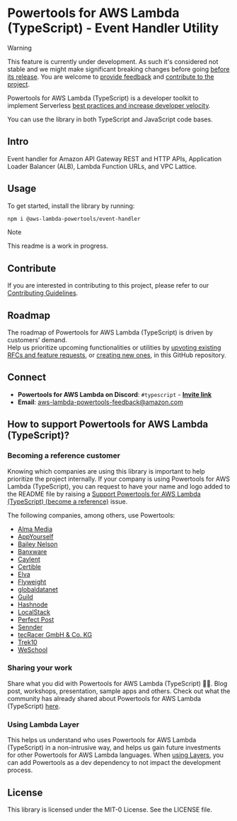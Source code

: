 # Powertools for AWS Lambda (TypeScript) - Event Handler Utility

> [!Warning]
> This feature is currently under development. As such it's considered not stable and we might make significant breaking changes before going [before its release](https://github.com/aws-powertools/powertools-lambda-typescript/milestone/17). You are welcome to [provide feedback](https://github.com/aws-powertools/powertools-lambda-typescript/issues/413) and [contribute to the project](https://docs.powertools.aws.dev/lambda/typescript/latest/contributing/getting_started/).

Powertools for AWS Lambda (TypeScript) is a developer toolkit to implement Serverless [best practices and increase developer velocity](https://docs.powertools.aws.dev/lambda/typescript/latest/#features).

You can use the library in both TypeScript and JavaScript code bases.

## Intro

Event handler for Amazon API Gateway REST and HTTP APIs, Application Loader Balancer (ALB), Lambda Function URLs, and VPC Lattice.

## Usage

To get started, install the library by running:

```sh
npm i @aws-lambda-powertools/event-handler
```

> [!Note]
> This readme is a work in progress.

## Contribute

If you are interested in contributing to this project, please refer to our [Contributing Guidelines](https://github.com/aws-powertools/powertools-lambda-typescript/blob/main/CONTRIBUTING.md).

## Roadmap

The roadmap of Powertools for AWS Lambda (TypeScript) is driven by customers’ demand.  
Help us prioritize upcoming functionalities or utilities by [upvoting existing RFCs and feature requests](https://github.com/aws-powertools/powertools-lambda-typescript/issues), or [creating new ones](https://github.com/aws-powertools/powertools-lambda-typescript/issues/new/choose), in this GitHub repository.

## Connect

- **Powertools for AWS Lambda on Discord**: `#typescript` - **[Invite link](https://discord.gg/B8zZKbbyET)**
- **Email**: <aws-lambda-powertools-feedback@amazon.com>

## How to support Powertools for AWS Lambda (TypeScript)?

### Becoming a reference customer

Knowing which companies are using this library is important to help prioritize the project internally. If your company is using Powertools for AWS Lambda (TypeScript), you can request to have your name and logo added to the README file by raising a [Support Powertools for AWS Lambda (TypeScript) (become a reference)](https://s12d.com/become-reference-pt-ts) issue.

The following companies, among others, use Powertools:

- [Alma Media](https://www.almamedia.fi)
- [AppYourself](https://appyourself.net)
- [Bailey Nelson](https://www.baileynelson.com.au)
- [Banxware](https://www.banxware.com)
- [Caylent](https://caylent.com/)
- [Certible](https://www.certible.com/)
- [Elva](https://elva-group.com)
- [Flyweight](https://flyweight.io/)
- [globaldatanet](https://globaldatanet.com/)
- [Guild](https://guild.com)
- [Hashnode](https://hashnode.com/)
- [LocalStack](https://localstack.cloud/)
- [Perfect Post](https://www.perfectpost.fr)
- [Sennder](https://sennder.com/)
- [tecRacer GmbH & Co. KG](https://www.tecracer.com/)
- [Trek10](https://www.trek10.com/)
- [WeSchool](https://www.weschool.com)

### Sharing your work

Share what you did with Powertools for AWS Lambda (TypeScript) 💞💞. Blog post, workshops, presentation, sample apps and others. Check out what the community has already shared about Powertools for AWS Lambda (TypeScript) [here](https://docs.powertools.aws.dev/lambda/typescript/latest/we_made_this).

### Using Lambda Layer

This helps us understand who uses Powertools for AWS Lambda (TypeScript) in a non-intrusive way, and helps us gain future investments for other Powertools for AWS Lambda languages. When [using Layers](https://docs.powertools.aws.dev/lambda/typescript/latest/#lambda-layer), you can add Powertools as a dev dependency to not impact the development process.

## License

This library is licensed under the MIT-0 License. See the LICENSE file.
